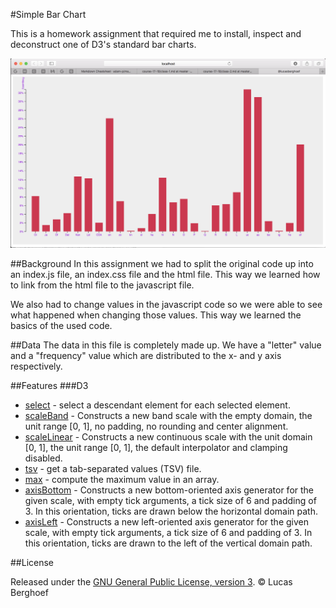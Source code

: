 #Simple Bar Chart

This is a homework assignment that required me to install, inspect and deconstruct one of D3's standard bar charts.

![Alt text](preview.png)

##Background
In this assignment we had to split the original code up into an index.js file, an index.css file and the html file. This way we learned how to link from the html file to the javascript file. 

We also had to change values in the javascript code so we were able to see what happened when changing those values. This way we learned the basics of the used code.

##Data
The data in this file is completely made up. We have a "letter"  value and a "frequency" value which are distributed to the x- and y axis respectively.

##Features
###D3
* [select](https://github.com/d3/d3-selection/blob/master/README.md#selection_select) - select a descendant element for each selected element.
* [scaleBand](https://github.com/d3/d3-scale#scaleBand) - Constructs a new band scale with the empty domain, the unit range [0, 1], no padding, no rounding and center alignment.
* [scaleLinear](https://github.com/d3/d3-scale#scaleLinear) - Constructs a new continuous scale with the unit domain [0, 1], the unit range [0, 1], the default interpolator and clamping disabled.
* [tsv](https://github.com/d3/d3-request/blob/master/README.md#tsv) - get a tab-separated values (TSV) file.
* [max](https://github.com/d3/d3-array/blob/master/README.md#max) - compute the maximum value in an array.
* [axisBottom](https://github.com/d3/d3-axis#axisBottom) - Constructs a new bottom-oriented axis generator for the given scale, with empty tick arguments, a tick size of 6 and padding of 3. In this orientation, ticks are drawn below the horizontal domain path.
* [axisLeft](https://github.com/d3/d3-axis#axisLeft) - Constructs a new left-oriented axis generator for the given scale, with empty tick arguments, a tick size of 6 and padding of 3. In this orientation, ticks are drawn to the left of the vertical domain path.

##License

Released under the [GNU General Public License, version 3](https://opensource.org/licenses/GPL-3.0). © Lucas Berghoef
